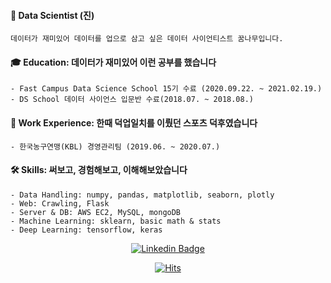 #### 🌱 Data Scientist (진) 
```
데이터가 재미있어 데이터를 업으로 삼고 싶은 데이터 사이언티스트 꿈나무입니다.
```

#### 🎓 Education: 데이터가 재미있어 이런 공부를 했습니다
```
- Fast Campus Data Science School 15기 수료 (2020.09.22. ~ 2021.02.19.)
- DS School 데이터 사이언스 입문반 수료(2018.07. ~ 2018.08.)
```

#### 🏀 Work Experience: 한때 덕업일치를 이뤘던 스포츠 덕후였습니다
```
- 한국농구연맹(KBL) 경영관리팀 (2019.06. ~ 2020.07.)
```

#### 🛠️ Skills: 써보고, 경험해보고, 이해해보았습니다
```
- Data Handling: numpy, pandas, matplotlib, seaborn, plotly
- Web: Crawling, Flask
- Server & DB: AWS EC2, MySQL, mongoDB
- Machine Learning: sklearn, basic math & stats
- Deep Learning: tensorflow, keras
```
  <div align=center>
  
  [![Linkedin Badge](https://img.shields.io/badge/-LinkedIn-blue?style=flat-square&logo=Linkedin&logoColor=white&link=https://www.linkedin.com/in/seong-yun-byeon-8183a8113/)](https://www.linkedin.com/in/jaecheol-choi-05032220a/)
  
  [![Hits](https://hits.seeyoufarm.com/api/count/incr/badge.svg?url=https%3A%2F%2Fgithub.com%2Fkkobooc&count_bg=%23E51E1E&title_bg=%231D1D1D&icon=&icon_color=%23E7E7E7&title=hits&edge_flat=false)](https://hits.seeyoufarm.com)
  
  </div>
    
